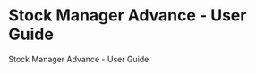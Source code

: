 Stock Manager Advance - User Guide
==================================

Stock Manager Advance - User Guide
